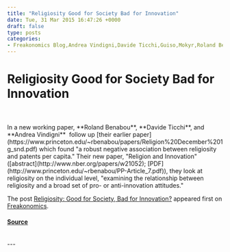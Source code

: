 ```yaml
---
title: "Religiosity Good for Society Bad for Innovation"
date: Tue, 31 Mar 2015 16:47:26 +0000
draft: false
type: posts
categories: 
- Freakonomics Blog,Andrea Vindigni,Davide Ticchi,Guiso,Mokyr,Roland Benabou,Sapienza and Zingales,World Values Survey
---
```

# Religiosity Good for Society Bad for Innovation

<br/>

<br/>
In a new working paper, **Roland Benabou**, **Davide Ticchi**, and **Andrea Vindigni**  follow up [their earlier paper](https://www.princeton.edu/~rbenabou/papers/Religion%20December%201g_snd.pdf) which found "a robust negative association between religiosity and patents per capita." Their new paper, "Religion and Innovation" ([abstract](http://www.nber.org/papers/w21052); [PDF](http://www.princeton.edu/~rbenabou/PP-Article_7.pdf)), they look at religiosity on the individual level, "examining the relationship between religiosity and a broad set of pro- or anti-innovation attitudes."

The post [Religiosity: Good for Society, Bad for Innovation?](https://freakonomics.com/2015/03/religiosity-good-for-society-bad-for-innovation/) appeared first on [Freakonomics](https://freakonomics.com).

#### [Source](https://freakonomics.com/2015/03/religiosity-good-for-society-bad-for-innovation/)

<br/>
---
